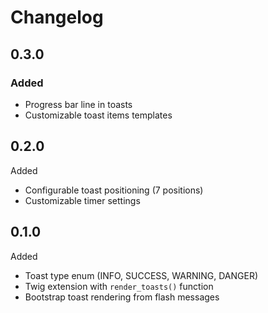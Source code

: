# Changelog

## 0.3.0

### Added

- Progress bar line in toasts
- Customizable toast items templates

## 0.2.0

Added

- Configurable toast positioning (7 positions)
- Customizable timer settings

## 0.1.0

Added

- Toast type enum (INFO, SUCCESS, WARNING, DANGER)
- Twig extension with `render_toasts()` function
- Bootstrap toast rendering from flash messages

